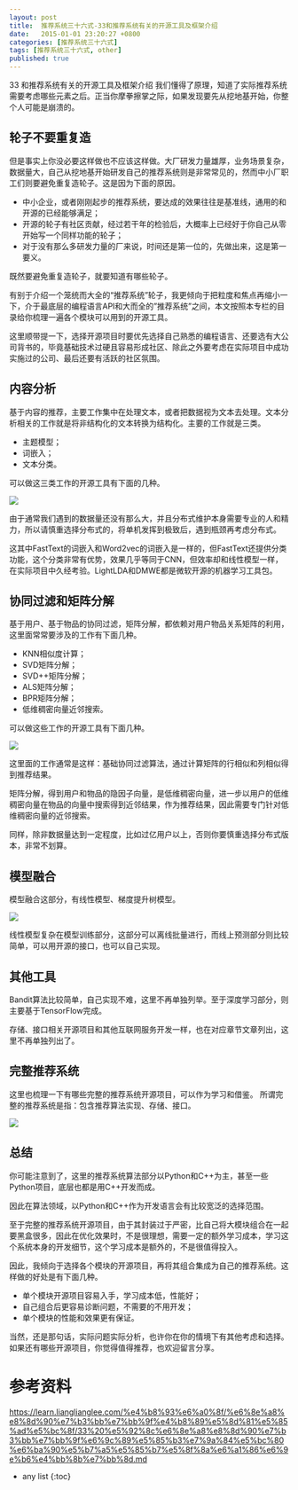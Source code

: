 ```yaml
---
layout: post
title:  推荐系统三十六式-33和推荐系统有关的开源工具及框架介绍
date:   2015-01-01 23:20:27 +0800
categories: [推荐系统三十六式]
tags: [推荐系统三十六式, other]
published: true
---
```




33 和推荐系统有关的开源工具及框架介绍
我们懂得了原理，知道了实际推荐系统需要考虑哪些元素之后。正当你摩拳擦掌之际，如果发现要先从挖地基开始，你整个人可能是崩溃的。

## 轮子不要重复造

但是事实上你没必要这样做也不应该这样做。大厂研发力量雄厚，业务场景复杂，数据量大，自己从挖地基开始研发自己的推荐系统则是非常常见的，然而中小厂职工们则要避免重复造轮子。这是因为下面的原因。

* 中小企业，或者刚刚起步的推荐系统，要达成的效果往往是基准线，通用的和开源的已经能够满足；
* 开源的轮子有社区贡献，经过若干年的检验后，大概率上已经好于你自己从零开始写一个同样功能的轮子；
* 对于没有那么多研发力量的厂来说，时间还是第一位的，先做出来，这是第一要义。

既然要避免重复造轮子，就要知道有哪些轮子。

有别于介绍一个笼统而大全的“推荐系统”轮子，我更倾向于把粒度和焦点再缩小一下，介于最底层的编程语言API和大而全的”推荐系统”之间，本文按照本专栏的目录给你梳理一遍各个模块可以用到的开源工具。

这里顺带提一下，选择开源项目时要优先选择自己熟悉的编程语言、还要选有大公司背书的，毕竟基础技术过硬且容易形成社区、除此之外要考虑在实际项目中成功实施过的公司、最后还要有活跃的社区氛围。

## 内容分析

基于内容的推荐，主要工作集中在处理文本，或者把数据视为文本去处理。文本分析相关的工作就是将非结构化的文本转换为结构化。主要的工作就是三类。

* 主题模型；
* 词嵌入；
* 文本分类。

可以做这三类工作的开源工具有下面的几种。

![](https://learn.lianglianglee.com/%e4%b8%93%e6%a0%8f/%e6%8e%a8%e8%8d%90%e7%b3%bb%e7%bb%9f%e4%b8%89%e5%8d%81%e5%85%ad%e5%bc%8f/assets/22a0bbe4cbb5ce41d045aedd1e2128e2.png)

由于通常我们遇到的数据量还没有那么大，并且分布式维护本身需要专业的人和精力，所以请慎重选择分布式的，将单机发挥到极致后，遇到瓶颈再考虑分布式。

这其中FastText的词嵌入和Word2vec的词嵌入是一样的，但FastText还提供分类功能，这个分类非常有优势，效果几乎等同于CNN，但效率却和线性模型一样，在实际项目中久经考验。LightLDA和DMWE都是微软开源的机器学习工具包。

## 协同过滤和矩阵分解

基于用户、基于物品的协同过滤，矩阵分解，都依赖对用户物品关系矩阵的利用，这里面常常要涉及的工作有下面几种。

* KNN相似度计算；
* SVD矩阵分解；
* SVD++矩阵分解；
* ALS矩阵分解；
* BPR矩阵分解；
* 低维稠密向量近邻搜索。

可以做这些工作的开源工具有下面几种。

![](https://learn.lianglianglee.com/%e4%b8%93%e6%a0%8f/%e6%8e%a8%e8%8d%90%e7%b3%bb%e7%bb%9f%e4%b8%89%e5%8d%81%e5%85%ad%e5%bc%8f/assets/c2c9d45939566395b3936d25a422e4ef.png)

这里面的工作通常是这样：基础协同过滤算法，通过计算矩阵的行相似和列相似得到推荐结果。

矩阵分解，得到用户和物品的隐因子向量，是低维稠密向量，进一步以用户的低维稠密向量在物品的向量中搜索得到近邻结果，作为推荐结果，因此需要专门针对低维稠密向量的近邻搜索。

同样，除非数据量达到一定程度，比如过亿用户以上，否则你要慎重选择分布式版本，非常不划算。

## 模型融合

模型融合这部分，有线性模型、梯度提升树模型。

![](https://learn.lianglianglee.com/%e4%b8%93%e6%a0%8f/%e6%8e%a8%e8%8d%90%e7%b3%bb%e7%bb%9f%e4%b8%89%e5%8d%81%e5%85%ad%e5%bc%8f/assets/886d6963721480a73a7f6a16ae77f759.png)

线性模型复杂在模型训练部分，这部分可以离线批量进行，而线上预测部分则比较简单，可以用开源的接口，也可以自己实现。

## 其他工具

Bandit算法比较简单，自己实现不难，这里不再单独列举。至于深度学习部分，则主要基于TensorFlow完成。

存储、接口相关开源项目和其他互联网服务开发一样，也在对应章节文章列出，这里不再单独列出了。

## 完整推荐系统

这里也梳理一下有哪些完整的推荐系统开源项目，可以作为学习和借鉴。 所谓完整的推荐系统是指：包含推荐算法实现、存储、接口。

![](https://learn.lianglianglee.com/%e4%b8%93%e6%a0%8f/%e6%8e%a8%e8%8d%90%e7%b3%bb%e7%bb%9f%e4%b8%89%e5%8d%81%e5%85%ad%e5%bc%8f/assets/910ca0b2f233ce2c9c855a21ae71815e.png)

## 总结

你可能注意到了，这里的推荐系统算法部分以Python和C++为主，甚至一些Python项目，底层也都是用C++开发而成。

因此在算法领域，以Python和C++作为开发语言会有比较宽泛的选择范围。

至于完整的推荐系统开源项目，由于其封装过于严密，比自己将大模块组合在一起要黑盒很多，因此在优化效果时，不是很理想，需要一定的额外学习成本，学习这个系统本身的开发细节，这个学习成本是额外的，不是很值得投入。

因此，我倾向于选择各个模块的开源项目，再将其组合集成为自己的推荐系统。这样做的好处是有下面几种。

* 单个模块开源项目容易入手，学习成本低，性能好；
* 自己组合后更容易诊断问题，不需要的不用开发；
* 单个模块的性能和效果更有保证。

当然，还是那句话，实际问题实际分析，也许你在你的情境下有其他考虑和选择。如果还有哪些开源项目，你觉得值得推荐，也欢迎留言分享。




# 参考资料

https://learn.lianglianglee.com/%e4%b8%93%e6%a0%8f/%e6%8e%a8%e8%8d%90%e7%b3%bb%e7%bb%9f%e4%b8%89%e5%8d%81%e5%85%ad%e5%bc%8f/33%20%e5%92%8c%e6%8e%a8%e8%8d%90%e7%b3%bb%e7%bb%9f%e6%9c%89%e5%85%b3%e7%9a%84%e5%bc%80%e6%ba%90%e5%b7%a5%e5%85%b7%e5%8f%8a%e6%a1%86%e6%9e%b6%e4%bb%8b%e7%bb%8d.md

* any list
{:toc}
